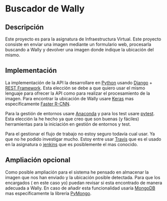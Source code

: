 # Buscador de Wally
## Descripción
Este proyecto es para la asignatura de Infraestructura Virtual. Este proyecto consiste en enviar una imagen mediante un formulario web, procesarla buscando a Wally y devolver una imagen donde indique la ubicación del mismo. 
## Implementación
La implementación de la API la desarrollare en [Python](https://www.python.org) usando [Django](www.djangoproject.com) + [REST Framework](https://www.django-rest-framework.org/). Esta elección se debe a que quiero usar el mismo lenguaje para ofrecer la API como para realizar el procesamiento de la imagen. Para encontrar la ubicación de Wally usare [Keras](https://keras.io/) mas específicamente [Faster R-CNN](https://towardsdatascience.com/faster-r-cnn-object-detection-implemented-by-keras-for-custom-data-from-googles-open-images-125f62b9141a).

Para la gestión de entornos usare [Anaconda](https://www.anaconda.com/) y para los test usare [pytest](https://docs.pytest.org/en/latest/). Esta elección la he hecho ya que creo que son buenas (y fáciles) herramientas para la iniciación en  gestión de entornos y test. 

Para el gestionar el flujo de trabajo no estoy seguro todavía cual usar. Ya que no he podido investigar mucho. Estoy entre usar [Travis](https://travis-ci.org/) que es el usado en la asignatura o [jenkins](https://jenkins.io/) que es posiblemente el mas conocido. 
## Ampliación opcional

Como posible ampliación para el sistema he pensado en almacenar la imagen que nos han enviado y la ubicación posible detectada. Para que los encargados ( en este caso yo)  puedan revisar si esta encontrado de manera adecuada a Wally. En caso de añadir esta funcionalidad usaría [MongoDB](https://www.mongodb.com/es) mas específicamente la librería [PyMongo](https://api.mongodb.com/python/current/).